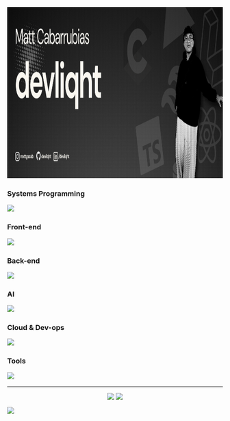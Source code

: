 <img src="https://raw.githubusercontent.com/devliqht/devliqht/refs/heads/main/matt_branding_less.png" width="100%" height="400">
<div align=left>
<h3>Systems Programming</h3>
	<img src="https://skills.syvixor.com/api/icons?i=c,cpp,java,python">
<h3>Front-end</h3>
	<img src="https://skills.syvixor.com/api/icons?i=html,css,sass,javascript,typescript,reactjs,astro,nextjs,vite,tailwindcss,flask">
<h3>Back-end</h3>
	<img src="https://skills.syvixor.com/api/icons?i=php,mysql,mongodb,supabase,postgresql,apache,nodejs,laravel,">
<h3>AI</h3>
<img src="https://skills.syvixor.com/api/icons?i=chatgpt,googlegemini,claudeai,grok,deepseek,ollama,pytorch,githubcopilot,matplotlib,huggingface"/>
<h3>Cloud & Dev-ops</h3>
	<img src="https://skills.syvixor.com/api/icons?i=googlecloud,digitalocean,vercel,github"/>
<h3>Tools</h3>
<img src="https://skills.syvixor.com/api/icons?i=wordpress,figma,canva,notion,adobeaftereffects,adobelightroom"/>
</div>

---
<p align="center">
<img height="159" src="https://github-readme-stats.vercel.app/api?username=devliqht&theme=dark&show_icons=true&hide_border=true&include_all_commits=false&count_private=true"/>
<img height="159" src="https://github-readme-stats.vercel.app/api/top-langs/?username=devliqht&theme=dark&show_icons=true&hide_border=true&include_all_commits=false&count_private=true&layout=compact"/>
</p>

![](https://komarev.com/ghpvc/?username=devliqht&color=lightgrey&style=pixel)
